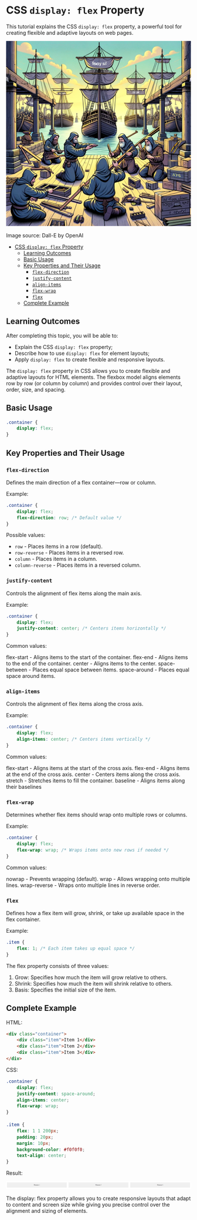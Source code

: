 # CSS `display: flex` Property

This tutorial explains the CSS `display: flex` property, a powerful tool for creating flexible and adaptive layouts on web pages.

![CSS Display Flex](CSS-Display-Flex.webp)

Image source: Dall-E by OpenAI

- [CSS `display: flex` Property](#css-display-flex-property)
  - [Learning Outcomes](#learning-outcomes)
  - [Basic Usage](#basic-usage)
  - [Key Properties and Their Usage](#key-properties-and-their-usage)
    - [`flex-direction`](#flex-direction)
    - [`justify-content`](#justify-content)
    - [`align-items`](#align-items)
    - [`flex-wrap`](#flex-wrap)
    - [`flex`](#flex)
  - [Complete Example](#complete-example)

## Learning Outcomes

After completing this topic, you will be able to:

- Explain the CSS `display: flex` property;
- Describe how to use `display: flex` for element layouts;
- Apply `display: flex` to create flexible and responsive layouts.

The `display: flex` property in CSS allows you to create flexible and adaptive layouts for HTML elements. The flexbox model aligns elements row by row (or column by column) and provides control over their layout, order, size, and spacing.

## Basic Usage

```css
.container {
    display: flex;
}
```

## Key Properties and Their Usage

### `flex-direction`

Defines the main direction of a flex container—row or column.

Example:

```css
.container {
    display: flex;
    flex-direction: row; /* Default value */
}
```

Possible values:

- `row` - Places items in a row (default).
- `row-reverse` - Places items in a reversed row.
- `column` - Places items in a column.
- `column-reverse` - Places items in a reversed column.

### `justify-content`

Controls the alignment of flex items along the main axis.

Example:

```css
.container {
    display: flex;
    justify-content: center; /* Centers items horizontally */
}

```
Common values:

flex-start - Aligns items to the start of the container.
flex-end - Aligns items to the end of the container.
center - Aligns items to the center.
space-between - Places equal space between items.
space-around - Places equal space around items.

### `align-items`

Controls the alignment of flex items along the cross axis.

Example:

```css
.container {
    display: flex;
    align-items: center; /* Centers items vertically */
}

```
Common values:

flex-start - Aligns items at the start of the cross axis.
flex-end - Aligns items at the end of the cross axis.
center - Centers items along the cross axis.
stretch - Stretches items to fill the container.
baseline - Aligns items along their baselines

### `flex-wrap`

Determines whether flex items should wrap onto multiple rows or columns.

Example:

```css
.container {
    display: flex;
    flex-wrap: wrap; /* Wraps items onto new rows if needed */
}
```
Common values:

nowrap - Prevents wrapping (default).
wrap - Allows wrapping onto multiple lines.
wrap-reverse - Wraps onto multiple lines in reverse order.

### `flex`

Defines how a flex item will grow, shrink, or take up available space in the flex container.

Example:

```css
.item {
    flex: 1; /* Each item takes up equal space */
}

```

The flex property consists of three values:

1. Grow: Specifies how much the item will grow relative to others.
2. Shrink: Specifies how much the item will shrink relative to others.
3. Basis: Specifies the initial size of the item.

## Complete Example

HTML:

```html
<div class="container">
    <div class="item">Item 1</div>
    <div class="item">Item 2</div>
    <div class="item">Item 3</div>
</div>

```

CSS:

```css
.container {
    display: flex;
    justify-content: space-around;
    align-items: center;
    flex-wrap: wrap;
}

.item {
    flex: 1 1 200px;
    padding: 20px;
    margin: 10px;
    background-color: #f0f0f0;
    text-align: center;
}
```

Result:

![Flex](image.png)

The display: flex property allows you to create responsive layouts that adapt to content and screen size while giving you precise control over the alignment and sizing of elements.
